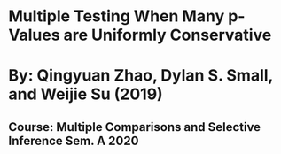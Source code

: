 # Multiple Testing When Many p-Values are Uniformly Conservative
# By: Qingyuan Zhao, Dylan S. Small, and Weijie Su (2019)

## Course: Multiple Comparisons and Selective Inference Sem. A 2020